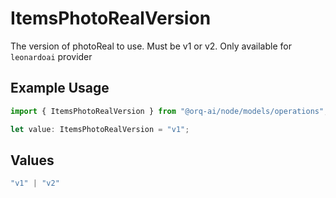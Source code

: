 # ItemsPhotoRealVersion

The version of photoReal to use. Must be v1 or v2. Only available for `leonardoai` provider

## Example Usage

```typescript
import { ItemsPhotoRealVersion } from "@orq-ai/node/models/operations";

let value: ItemsPhotoRealVersion = "v1";
```

## Values

```typescript
"v1" | "v2"
```